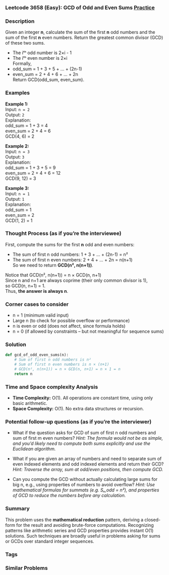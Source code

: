 ### Leetcode 3658 (Easy): GCD of Odd and Even Sums [Practice](https://leetcode.com/problems/gcd-of-odd-and-even-sums)

### Description  
Given an integer **n**, calculate the sum of the first **n** odd numbers and the sum of the first **n** even numbers. Return the greatest common divisor (GCD) of these two sums.  
- The iᵗʰ odd number is 2×i - 1  
- The iᵗʰ even number is 2×i  
Formally,  
- odd\_sum = 1 + 3 + 5 + ... + (2n-1)  
- even\_sum = 2 + 4 + 6 + ... + 2n  
Return GCD(odd\_sum, even\_sum).

### Examples  

**Example 1:**  
Input: `n = 2`  
Output: `2`  
Explanation:  
odd\_sum = 1 + 3 = 4  
even\_sum = 2 + 4 = 6  
GCD(4, 6) = 2

**Example 2:**  
Input: `n = 3`  
Output: `3`  
Explanation:  
odd\_sum = 1 + 3 + 5 = 9  
even\_sum = 2 + 4 + 6 = 12  
GCD(9, 12) = 3

**Example 3:**  
Input: `n = 1`  
Output: `1`  
Explanation:  
odd\_sum = 1  
even\_sum = 2  
GCD(1, 2) = 1

### Thought Process (as if you’re the interviewee)  
First, compute the sums for the first **n** odd and even numbers:
- The sum of first n odd numbers: 1 + 3 + ... + (2n-1) = n²  
- The sum of first n even numbers: 2 + 4 + ... + 2n = n(n+1)  
So we need to return **GCD(n², n(n+1))**.

Notice that GCD(n², n(n+1)) = n × GCD(n, n+1)  
Since n and n+1 are always coprime (their only common divisor is 1),  
so GCD(n, n+1) = 1.  
Thus, **the answer is always n**.

### Corner cases to consider  
- n = 1 (minimum valid input)
- Large n (to check for possible overflow or performance)
- n is even or odd (does not affect, since formula holds)
- n = 0 (if allowed by constraints – but not meaningful for sequence sums)

### Solution

```python
def gcd_of_odd_even_sums(n):
    # Sum of first n odd numbers is n²
    # Sum of first n even numbers is n × (n+1)
    # GCD(n², n(n+1)) = n × GCD(n, n+1) = n × 1 = n
    return n
```

### Time and Space complexity Analysis  

- **Time Complexity:** O(1). All operations are constant time, using only basic arithmetic.
- **Space Complexity:** O(1). No extra data structures or recursion.

### Potential follow-up questions (as if you’re the interviewer)  

- What if the question asks for GCD of sum of first n odd numbers and sum of first m even numbers?
  *Hint: The formula would not be as simple, and you’d likely need to compute both sums explicitly and use the Euclidean algorithm.*

- What if you are given an array of numbers and need to separate sum of even indexed elements and odd indexed elements and return their GCD?
  *Hint: Traverse the array, sum at odd/even positions, then compute GCD.*

- Can you compute the GCD without actually calculating large sums for big n, e.g., using properties of numbers to avoid overflow?
  *Hint: Use mathematical formulas for summats (e.g. Sₙ,odd = n²), and properties of GCD to reduce the numbers before any calculation.*

### Summary
This problem uses the **mathematical reduction** pattern, deriving a closed-form for the result and avoiding brute-force computations. Recognizing patterns like arithmetic series and GCD properties provides instant O(1) solutions. Such techniques are broadly useful in problems asking for sums or GCDs over standard integer sequences.

### Tags


### Similar Problems
